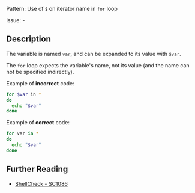 Pattern: Use of `$` on iterator name in `for` loop

Issue: -

## Description

The variable is named `var`, and can be expanded to its value with `$var`.

The `for` loop expects the variable's name, not its value (and the name can not be specified indirectly).

Example of **incorrect** code:

```sh
for $var in *
do
  echo "$var"
done
```

Example of **correct** code:

```sh
for var in *
do
  echo "$var"
done
```

## Further Reading

* [ShellCheck - SC1086](https://github.com/koalaman/shellcheck/wiki/SC1086)
